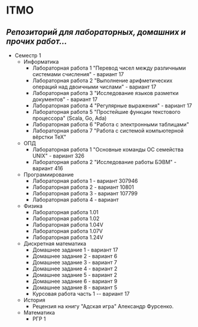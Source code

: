 # ITMO
## ***Репозиторий для лабораторных, домашних и прочих работ...***
* Семестр 1
  * Информатика
    * Лабораторная работа 1 "Перевод чисел между различными системами счисления" - вариант 17
    * Лабораторная работа 2 "Выполнение арифметических операций над двоичными числами" - вариант 17
    * Лабораторная работа 3 "Исследование языков разметки документов" - вариант 17
    * Лабораторная работа 4 "Регулярные выражения" - вариант 17
    * Лабораторная работа 5 "Простейшие функции текстового процессора" (Scala, Go, Ada)
    * Лабораторная работа 6 "Работа с электронными таблицами" 
    * Лабораторная работа 7 "Работа с системой компьютерной вёрстки TeX"
  * ОПД
    * Лабораторная работа 1 "Основные команды ОС семейства UNIX" - вариант 326
    * Лабораторная работа 2 "Исследование работы БЭВМ" - вариант 416
  * Програмиирование
    * Лабораторная работа 1 - вариант 307946
    * Лабораторная работа 2 - вариант 10801
    * Лабораторная работа 3 - вариант 107799
    * Лабораторная работа 4 - вариант 
  * Физика
    * Лабораторная работа 1.01
    * Лабораторная работа 1.02
    * Лабораторная работа 1.04V
    * Лабораторная работа 1.07V
    * Лабораторная работа 1.24V
  * Дискретная математика
    * Домашнее задание 1 - вариант 17
    * Домашнее задание 2 - вариант 6
    * Домашнее задание 3 - вариант 7
    * Домашнее задание 4 - вариант 2
    * Домашнее задание 5 - вариант 2
    * Домашнее задание 6 - вариант 9
    * Домашнее задание 8 - вариант 5
    * Курсовая работа часть 1 -- вариант 17
   * История
     * Рецензия на книгу "Адская игра" Александр Фурсенко.
   * Математика
     * РГР 1
